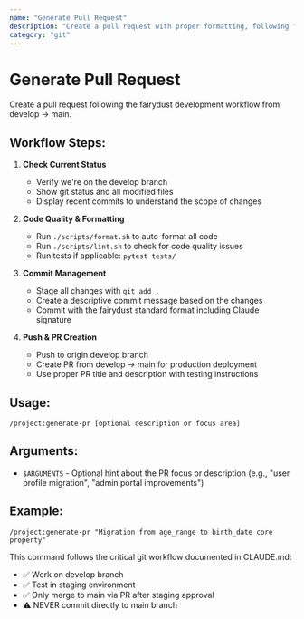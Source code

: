 ```yaml
---
name: "Generate Pull Request"
description: "Create a pull request with proper formatting, following fairydust development workflow"
category: "git"
---
```


# Generate Pull Request

Create a pull request following the fairydust development workflow from develop → main.

## Workflow Steps:

1. **Check Current Status**
   - Verify we're on the develop branch
   - Show git status and all modified files
   - Display recent commits to understand the scope of changes

2. **Code Quality & Formatting**
   - Run `./scripts/format.sh` to auto-format all code
   - Run `./scripts/lint.sh` to check for code quality issues
   - Run tests if applicable: `pytest tests/` 

3. **Commit Management**
   - Stage all changes with `git add .`
   - Create a descriptive commit message based on the changes
   - Commit with the fairydust standard format including Claude signature

4. **Push & PR Creation**
   - Push to origin develop branch
   - Create PR from develop → main for production deployment
   - Use proper PR title and description with testing instructions

## Usage:
```
/project:generate-pr [optional description or focus area]
```

## Arguments:
- `$ARGUMENTS` - Optional hint about the PR focus or description (e.g., "user profile migration", "admin portal improvements")

## Example:
```
/project:generate-pr "Migration from age_range to birth_date core property"
```

This command follows the critical git workflow documented in CLAUDE.md:
- ✅ Work on develop branch
- ✅ Test in staging environment 
- ✅ Only merge to main via PR after staging approval
- ⚠️ NEVER commit directly to main branch